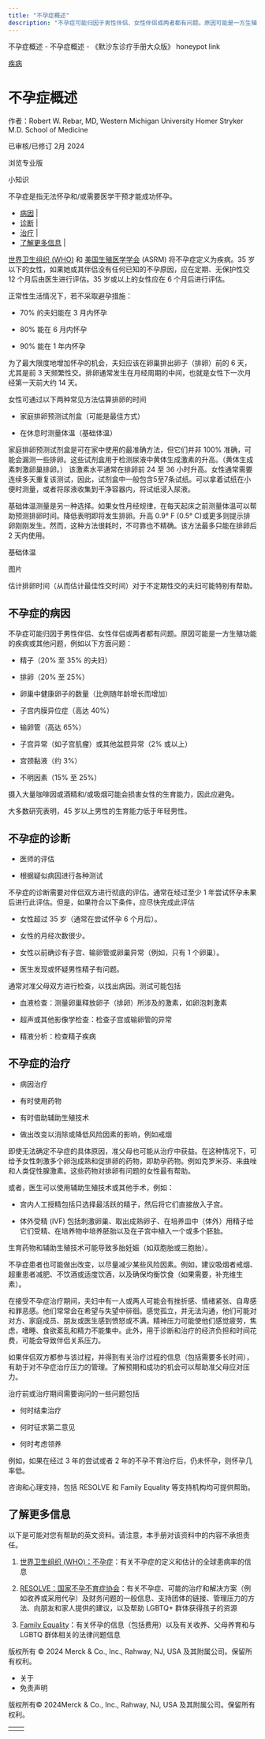 ```yaml
---
title: "不孕症概述"
description: "不孕症可能归因于男性伴侣、女性伴侣或两者都有问题。原因可能是一方生殖功能的疾病或其他问题，例如以下方面问题："
---
```


﻿不孕症概述 \- 不孕症概述 \- 《默沙东诊疗手册大众版》 honeypot link



[疾病](https://www.merckmanuals.com/home/resourcespages/healthyliving_rel2.3)

# 不孕症概述

作者：Robert W. Rebar, MD, Western Michigan University Homer Stryker M.D. School of
Medicine

已审核/已修订 2月 2024

浏览专业版

小知识

不孕症是指无法怀孕和/或需要医学干预才能成功怀孕。

- [病因](#病因_v21423814_zh) \|
- [诊断](#诊断_v21423834_zh) \|
- [治疗](#治疗_v21423850_zh) \|
- [了解更多信息](#了解更多信息_v21423875_zh) \|

[世界卫生组织 (WHO)](https://www.who.int/news-room/fact-sheets/detail/infertility) 和 [美国生殖医学学会](https://www.asrm.org/practice-guidance/practice-committee-documents/denitions-of-infertility\#:~:text=''Infertility''%20is%20a,any%20combination%20of%20those%20factors) (ASRM) 将不孕症定义为疾病。35 岁以下的女性，如果她或其伴侣没有任何已知的不孕原因，应在定期、无保护性交 12 个月后由医生进行评估。35 岁或以上的女性应在 6 个月后进行评估。

正常性生活情况下，若不采取避孕措施：

- 70% 的夫妇能在 3 月内怀孕

- 80% 能在 6 月内怀孕

- 90% 能在 1 年内怀孕


为了最大限度地增加怀孕的机会，夫妇应该在卵巢排出卵子（排卵）前的 6 天，尤其是前 3 天频繁性交。排卵通常发生在月经周期的中间，也就是女性下一次月经第一天前大约 14 天。

女性可通过以下两种常见方法估算排卵的时间

- 家庭排卵预测试剂盒（可能是最佳方式）

- 在休息时测量体温（基础体温）


家庭排卵预测试剂盒是可在家中使用的最准确方法，但它们并非 100% 准确，可能会漏测一些排卵。这些试剂盒用于检测尿液中黄体生成激素的升高。（黄体生成素刺激卵巢排卵。） 该激素水平通常在排卵前 24 至 36 小时升高。女性通常需要连续多天重复该测试，因此，试剂盒中一般包含5至7条试纸。可以拿着试纸在小便时测量，或者将尿液收集到干净容器内，将试纸浸入尿液。

基础体温测量是另一种选择。如果女性月经规律，在每天起床之前测量体温可以帮助预测排卵时间。降低表明即将发生排卵。升高 0.9° F (0.5° C)或更多则提示排卵刚刚发生。然而，这种方法很耗时，不可靠也不精确。该方法最多只能在排卵后 2 天内使用。

基础体温



图片

估计排卵时间（从而估计最佳性交时间）对于不定期性交的夫妇可能特别有帮助。

## 不孕症的病因

不孕症可能归因于男性伴侣、女性伴侣或两者都有问题。原因可能是一方生殖功能的疾病或其他问题，例如以下方面问题：

- 精子（20% 至 35% 的夫妇）

- 排卵（20% 至 25%）

- 卵巢中健康卵子的数量（比例随年龄增长而增加）

- 子宫内膜异位症（高达 40%）

- 输卵管（高达 65%）

- 子宫异常（如子宫肌瘤）或其他盆腔异常（2% 或以上）

- 宫颈黏液（约 3%）

- 不明因素（15% 至 25%）


摄入大量咖啡因或酒精和/或吸烟可能会损害女性的生育能力，因此应避免。

大多数研究表明，45 岁以上男性的生育能力低于年轻男性。

## 不孕症的诊断

- 医师的评估

- 根据疑似病因进行各种测试


不孕症的诊断需要对伴侣双方进行彻底的评估。通常在经过至少 1 年尝试怀孕未果后进行此评估。但是，如果符合以下条件，应尽快完成此评估

- 女性超过 35 岁（通常在尝试怀孕 6 个月后）。

- 女性的月经次数很少。

- 女性以前确诊有子宫、输卵管或卵巢异常（例如，只有 1 个卵巢）。

- 医生发现或怀疑男性精子有问题。


通常对准父母双方进行检查，以找出病因。测试可能包括

- 血液检查：测量卵巢释放卵子（排卵）所涉及的激素，如卵泡刺激素

- 超声或其他影像学检查：检查子宫或输卵管的异常

- 精液分析：检查精子疾病


## 不孕症的治疗

- 病因治疗

- 有时使用药物

- 有时借助辅助生殖技术

- 做出改变以消除或降低风险因素的影响，例如戒烟


即使无法确定不孕症的具体原因，准父母也可能从治疗中获益。在这种情况下，可给予女性刺激多个卵泡成熟和促排卵的药物，即助孕药物。例如克罗米芬、来曲唑和人类促性腺激素。这些药物对排卵有问题的女性最有帮助。

或者，医生可以使用辅助生殖技术或其他手术，例如：

- 宫内人工授精包括只选择最活跃的精子，然后将它们直接放入子宫。

- 体外受精 (IVF) 包括刺激卵巢、取出成熟卵子、在培养皿中（体外）用精子给它们受精、在培养物中培养胚胎以及在子宫中植入一个或多个胚胎。


生育药物和辅助生殖技术可能导致多胎妊娠（如双胞胎或三胞胎）。

不孕症患者也可能做出改变，以尽量减少某些风险因素。例如，建议吸烟者戒烟、超重患者减肥、不饮酒或适度饮酒，以及确保均衡饮食（如果需要，补充维生素）。

在接受不孕症治疗期间，夫妇中有一人或两人可能会有挫折感、情绪紧张、自卑感和罪恶感。他们常常会在希望与失望中徘徊。感觉孤立，并无法沟通，他们可能对对方、家庭成员、朋友或医生感到愤怒或不满。精神压力可能使他们感觉疲劳，焦虑，嗜睡、食欲紊乱和精力不能集中。此外，用于诊断和治疗的经济负担和时间花费，可能会导致伴侣关系压力。

如果伴侣双方都参与该过程，并得到有关治疗过程的信息（包括需要多长时间），有助于对不孕症治疗压力的管理。了解预期和成功的机会可以帮助准父母应对压力。

治疗前或治疗期间需要询问的一些问题包括

- 何时结束治疗

- 何时征求第二意见

- 何时考虑领养


例如，如果在经过 3 年的尝试或者 2 年的不孕不育治疗后，仍未怀孕，则怀孕几率低。

咨询和心理支持，包括 RESOLVE 和 Family Equality 等支持机构均可提供帮助。

## 了解更多信息

以下是可能对您有帮助的英文资料。请注意，本手册对该资料中的内容不承担责任。

1. [世界卫生组织 (WHO)：不孕症](https://www.who.int/news-room/fact-sheets/detail/infertility)：有关不孕症的定义和估计的全球患病率的信息

2. [RESOLVE：国家不孕不育症协会](https://resolve.org/)：有关不孕症、可能的治疗和解决方案（例如收养或采用代孕）及财务问题的一般信息、支持团体的链接、管理压力的方法、向朋友和家人提供的建议，以及帮助 LGBTQ+ 群体获得孩子的资源

3. [Family Equality](http://www.path2parenthood.org/)：有关怀孕的信息（包括费用）以及有关收养、父母养育和与 LGBTQ 群体相关的法律问题信息




版权所有 © 2024
Merck & Co., Inc., Rahway, NJ, USA 及其附属公司。保留所有权利。

- 关于
- 免责声明

版权所有© 2024Merck & Co., Inc., Rahway, NJ, USA 及其附属公司。保留所有权利。

|     |     |
| --- | --- |
|  |  |